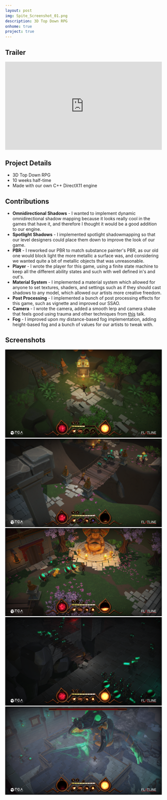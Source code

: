 ```yaml
---
layout: post
img: Spite_Screenshot_01.png
description: 3D Top Down RPG
onhome: true
project: true
---
```

## Trailer
<style>.embed-container { position: relative; padding-bottom: 56.25%; height: 0; overflow: hidden; max-width: 100%; } .embed-container iframe, .embed-container object, .embed-container embed { position: absolute; top: 0; left: 0; width: 100%; height: 100%; }</style><div class='embed-container'><iframe src='https://www.youtube.com/embed/w8NwY8uhLVo' frameborder='0' allowfullscreen></iframe></div>

## Project Details
- 3D Top Down RPG
- 10 weeks half-time
- Made with our own C++ DirectX11 engine

## Contributions
- **Omnidirectional Shadows** - I wanted to implement dynamic omnidirectional shadow mapping because it looks really cool in the games that have it, and therefore I thought it would be a good addition to our engine.
- **Spotlight Shadows** - I implemented spotlight shadowmapping so that our level designers could place them down to improve the look of our game.
- **PBR** - I reworked our PBR to match substance painter's PBR, as our old one would block light the more metallic a surface was, and considering we wanted quite a bit of metallic objects that was unreasonable.
- **Player** - I wrote the player for this game, using a finite state machine to keep all the different ability states and such with well defined in's and out's.
- **Material System** - I implemented a material system which allowed for anyone to set textures, shaders, and settings such as if they should cast shadows to any model, which allowed our artists more creative freedom.
- **Post Processing** - I implemented a bunch of post processing effects for this game, such as vignette and improved our SSAO.
- **Camera** - I wrote the camera, added a smooth lerp and camera shake that feels good using trauma and other techniques from [this](https://www.youtube.com/watch?v=tu-Qe66AvtY) talk.
- **Fog** - I improved upon my distance-based fog implementation, adding height-based fog and a bunch of values for our artists to tweak with.

## Screenshots
![](../assets/img/Spite_Screenshot_01.png)
![](../assets/img/Spite_Screenshot_02.png)
![](../assets/img/Spite_Screenshot_03.png)
![](../assets/img/Spite_Screenshot_04.png)
![](../assets/img/Spite_Screenshot_05.png)